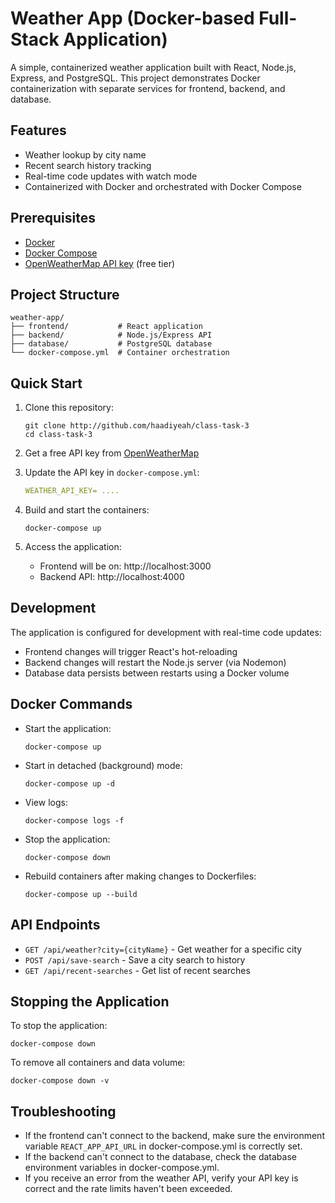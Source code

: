 # Weather App (Docker-based Full-Stack Application)

A simple, containerized weather application built with React, Node.js, Express, and PostgreSQL. This project demonstrates Docker containerization with separate services for frontend, backend, and database.

## Features

- Weather lookup by city name
- Recent search history tracking
- Real-time code updates with watch mode
- Containerized with Docker and orchestrated with Docker Compose

## Prerequisites

- [Docker](https://docs.docker.com/get-docker/) 
- [Docker Compose](https://docs.docker.com/compose/install/)
- [OpenWeatherMap API key](https://openweathermap.org/api) (free tier)

## Project Structure

```
weather-app/
├── frontend/           # React application
├── backend/            # Node.js/Express API
├── database/           # PostgreSQL database
└── docker-compose.yml  # Container orchestration
```

## Quick Start

1. Clone this repository:
   ```
   git clone http://github.com/haadiyeah/class-task-3
   cd class-task-3
   ```

2. Get a free API key from [OpenWeatherMap](https://openweathermap.org/api)

3. Update the API key in `docker-compose.yml`:
   ```yaml
   WEATHER_API_KEY= ....
   ```

4. Build and start the containers:
   ```
   docker-compose up
   ```

5. Access the application:
   - Frontend will be on: http://localhost:3000
   - Backend API: http://localhost:4000

## Development

The application is configured for development with real-time code updates:

- Frontend changes will trigger React's hot-reloading
- Backend changes will restart the Node.js server (via Nodemon)
- Database data persists between restarts using a Docker volume

## Docker Commands

- Start the application:
  ```
  docker-compose up
  ```

- Start in detached (background) mode:
  ```
  docker-compose up -d
  ```

- View logs:
  ```
  docker-compose logs -f
  ```

- Stop the application:
  ```
  docker-compose down
  ```

- Rebuild containers after making changes to Dockerfiles:
  ```
  docker-compose up --build
  ```

## API Endpoints

- `GET /api/weather?city={cityName}` - Get weather for a specific city
- `POST /api/save-search` - Save a city search to history
- `GET /api/recent-searches` - Get list of recent searches

## Stopping the Application

To stop the application:

```
docker-compose down
```

To remove all containers and data volume:

```
docker-compose down -v
```

## Troubleshooting

- If the frontend can't connect to the backend, make sure the environment variable `REACT_APP_API_URL` in docker-compose.yml is correctly set.
- If the backend can't connect to the database, check the database environment variables in docker-compose.yml.
- If you receive an error from the weather API, verify your API key is correct and the rate limits haven't been exceeded.